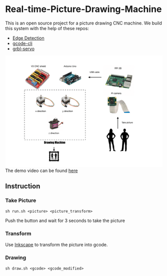 # Real-time-Picture-Drawing-Machine

This is an open source project for a picture drawing CNC machine.
We build this system with the help of these repos:
+ [Edge Detection](https://github.com/krshrimali/Deep-Learning-based-Edge-Detection)
+ [gcode-cli](https://github.com/hzeller/gcode-cli)
+ [grbl-servo](https://github.com/robottini/grbl-servo)

![architecture](./img/architecture.png)
The demo video can be found [here](https://www.youtube.com/watch?v=XFeANVEaMYw)

## Instruction

### Take Picture
```
sh run.sh <picture> <picture_transform>
```
Push the button and wait for 3 seconds to take the picture

### Transform
Use [Inkscape](https://inkscape.org) to transform the picture into gcode.

### Drawing
```
sh draw.sh <gcode> <gcode_modified>
```
